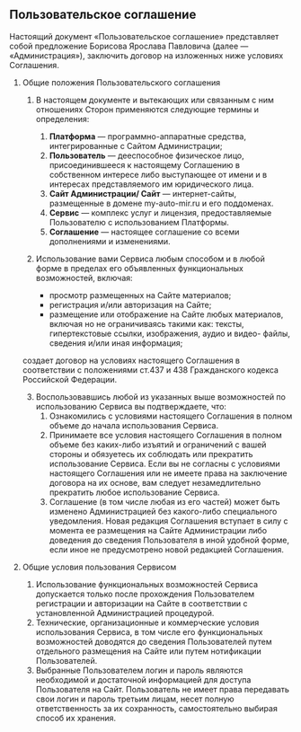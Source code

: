 ## Пользовательское соглашение
Настоящий документ «Пользовательское соглашение» представляет собой предложение Борисова Ярослава Павловича (далее — «Администрация»), заключить договор на изложенных ниже условиях
Соглашения.
1. Общие положения Пользовательского соглашения
    1. В настоящем документе и вытекающих или связанным с ним отношениях Сторон
применяются следующие термины и определения:
        1. **Платформа** — программно-аппаратные средства, интегрированные с Сайтом Администрации;
        2. **Пользователь** — дееспособное физическое лицо, присоединившееся к настоящему Соглашению в собственном интересе либо выступающее от имени и в интересах представляемого им юридического лица.
        3. **Сайт Администрации/ Сайт** — интернет-сайты, размещенные в домене my-auto-mir.ru и его поддоменах.
        4. **Сервис** — комплекс услуг и лицензия, предоставляемые Пользователю с использованием Платформы.
        5. **Соглашение** — настоящее соглашение со всеми дополнениями и изменениями.
    
    2. Использование вами Сервиса любым способом и в любой форме в пределах его объявленных функциональных возможностей, включая:
        * просмотр размещенных на Сайте материалов;
        * регистрация и/или авторизация на Сайте;
        * размещение или отображение на Сайте любых материалов, включая но не ограничиваясь такими как: тексты, гипертекстовые ссылки, изображения, аудио и видео- файлы, сведения и/или иная информация;
        
    создает договор на условиях настоящего Соглашения в соответствии с положениями ст.437 и 438 Гражданского кодекса Российской Федерации.
    
    3. Воспользовавшись любой из указанных выше возможностей по использованию Сервиса вы подтверждаете, что:
        1. Ознакомились с условиями настоящего Соглашения в полном объеме до начала использования Сервиса.
        2. Принимаете все условия настоящего Соглашения в полном объеме без каких-либо изъятий и ограничений с вашей стороны и обязуетесь их соблюдать или прекратить использование Сервиса. Если вы не согласны с условиями настоящего Соглашения или не имеете права на заключение договора на их основе, вам следует незамедлительно прекратить любое использование Сервиса.
        3. Соглашение (в том числе любая из его частей) может быть изменено Администрацией без какого-либо специального уведомления. Новая редакция Соглашения вступает в силу с момента ее размещения на Сайте Администрации либо доведения до сведения Пользователя в иной удобной форме, если иное не предусмотрено новой редакцией Соглашения.

2. Общие условия пользования Сервисом
    1. Использование функциональных возможностей Сервиса допускается только после прохождения Пользователем регистрации и авторизации на Сайте в соответствии с установленной Администрацией процедурой.
    2. Технические, организационные и коммерческие условия использования Сервиса, в том числе его функциональных возможностей доводятся до сведения Пользователей путем отдельного размещения на Сайте или путем нотификации Пользователей.
    3. Выбранные Пользователем логин и пароль являются необходимой и достаточной информацией для доступа Пользователя на Сайт. Пользователь не имеет права передавать свои логин и пароль третьим лицам, несет полную ответственность за их сохранность, самостоятельно выбирая способ их хранения.
